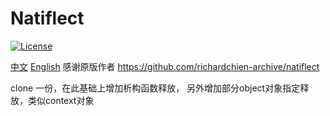 # Natiflect

[![License](https://img.shields.io/github/license/mashape/apistatus.svg?maxAge=2592000)](LICENSE)

[中文](#zh) [English](#en)
 感谢原版作者  https://github.com/richardchien-archive/natiflect

 clone 一份，在此基础上增加析构函数释放，
 另外增加部分object对象指定释放，类似context对象
